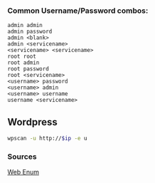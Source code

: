 
### Common Username/Password combos:
```text
admin admin
admin password
admin <blank>
admin <servicename>
<servicename> <servicename>
root root
root admin
root password
root <servicename>
<username> password
<username> admin
<username> username
username <servicename>
```

## Wordpress
```sh
wpscan -u http://$ip -e u
```



### Sources
[Web Enum](https://github.com/absolomb/Pentesting/blob/master/guides/Web%20Enumeration.md)